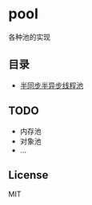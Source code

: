 # pool

各种池的实现

## 目录

- [半同步半异步线程池](threadpool/README.md)

## TODO

- 内存池
- 对象池
- ...

## License

MIT
